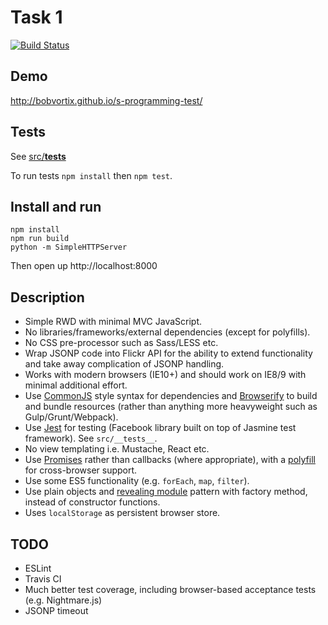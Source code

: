 # Task 1

[![Build Status](https://travis-ci.org/bobvortix/s-programming-test.svg?branch=master)](https://travis-ci.org/bobvortix/s-programming-test)

## Demo

http://bobvortix.github.io/s-programming-test/

## Tests

See [src/__tests__](src/__tests__)

To run tests `npm install` then `npm test`.

## Install and run

```
npm install
npm run build
python -m SimpleHTTPServer
```

Then open up http://localhost:8000

## Description

- Simple RWD with minimal MVC JavaScript.
- No libraries/frameworks/external dependencies (except for polyfills).
- No CSS pre-processor such as Sass/LESS etc.
- Wrap JSONP code into Flickr API for the ability to extend functionality and take away complication of JSONP handling.
- Works with modern browsers (IE10+) and should work on IE8/9 with minimal additional effort.
- Use [CommonJS](https://webpack.github.io/docs/commonjs.html) style syntax for dependencies and [Browserify](http://browserify.org/) to build and bundle resources (rather than anything more heavyweight such as Gulp/Grunt/Webpack).
- Use [Jest](https://facebook.github.io/jest/) for testing (Facebook library built on top of Jasmine test framework). See `src/__tests__`.
- No view templating i.e. Mustache, React etc.
- Use [Promises](https://developer.mozilla.org/en-US/docs/Web/JavaScript/Reference/Global_Objects/Promise) rather than callbacks (where appropriate), with a [polyfill](https://github.com/jakearchibald/es6-promise) for cross-browser support.
- Use some ES5 functionality (e.g. `forEach`, `map`, `filter`).
- Use plain objects and [revealing module](http://zachberry.com/blog/creating-a-custom-node-js-module-with-the-revealing-module-pattern/) pattern with factory method, instead of constructor functions.
- Uses `localStorage` as persistent browser store.

## TODO

- ESLint
- Travis CI
- Much better test coverage, including browser-based acceptance tests (e.g. Nightmare.js)
- JSONP timeout